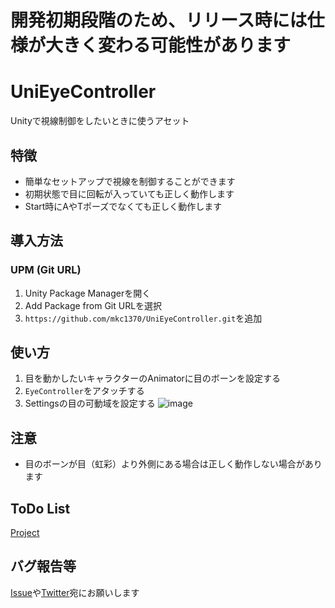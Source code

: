 # 開発初期段階のため、リリース時には仕様が大きく変わる可能性があります

# UniEyeController
Unityで視線制御をしたいときに使うアセット

## 特徴
* 簡単なセットアップで視線を制御することができます
* 初期状態で目に回転が入っていても正しく動作します
* Start時にAやTポーズでなくても正しく動作します

## 導入方法
### UPM (Git URL)
1. Unity Package Managerを開く
2. Add Package from Git URLを選択
3. `https://github.com/mkc1370/UniEyeController.git`を追加

## 使い方 
1. 目を動かしたいキャラクターのAnimatorに目のボーンを設定する
2. `EyeController`をアタッチする
3. Settingsの目の可動域を設定する
![image](https://user-images.githubusercontent.com/40651807/181917755-a9283057-5000-495f-9066-7ba249fdd4c3.png)

## 注意
* 目のボーンが目（虹彩）より外側にある場合は正しく動作しない場合があります

## ToDo List
[Project](https://github.com/users/mkc1370/projects/3)

## バグ報告等
[Issue](https://github.com/mkc1370/UniEyeController/issues)や[Twitter](https://twitter.com/mkc1370)宛にお願いします
